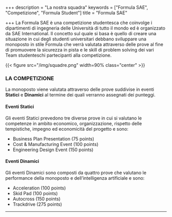 +++
description = "La nostra squadra"
keywords = ["Formula SAE", "Competizione", "Formula Student"]
title = "Formula SAE"

+++
La Formula SAE è una competizione studentesca che coinvolge i dipartimenti di ingegneria delle Università di tutto il mondo ed è organizzato da SAE International. Il concetto sul quale si basa è quello di creare una situazione in cui degli studenti universitari debbano sviluppare una monoposto in stile Formula che verrà valutata attraverso delle prove al fine di promuovere la sicurezza in pista e le skill di problem solving dei vari Team studenteschi partecipanti alla competizione.

{{< figure src="/img/squadre.png" width=90% class="center" >}}

### LA COMPETIZIONE

La monoposto viene valutata attraverso delle prove suddivise in eventi **Statici** e **Dinamici** al termine dei quali verranno assegnati dei punteggi.

#### Eventi Statici

Gli eventi Statici prevedono tre diverse prove in cui si valutano le competenze in ambito economico, organizzazione, rispetto delle tempistiche, impegno ed economicità del progetto e sono:

* Business Plan Presentation (75 points)
* Cost & Manufacturing Event (100 points)
* Engineering Design Event (150 points)

#### Eventi Dinamici

Gli eventi Dinamici sono composti da quattro prove che valutano le performance della monoposto e dell’intelligenza artificiale e sono:

* Acceleration (100 points)
* Skid Pad (100 points)
* Autocross (150 points)
* Trackdrive (275 points)

***